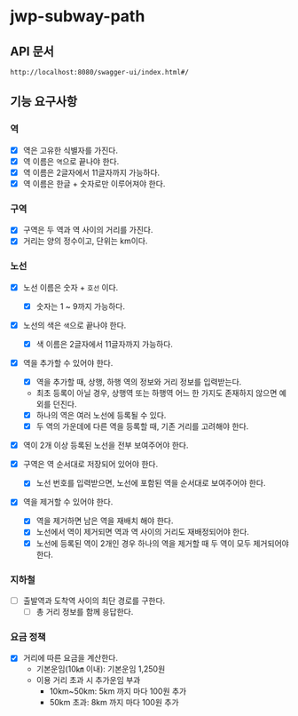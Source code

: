 # jwp-subway-path

## API 문서

```text
http://localhost:8080/swagger-ui/index.html#/
```

## 기능 요구사항

### 역

- [x] 역은 고유한 식별자를 가진다.
- [x] 역 이름은 `역`으로 끝나야 한다.
- [x] 역 이름은 2글자에서 11글자까지 가능하다.
- [x] 역 이름은 한글 + 숫자로만 이루어져야 한다.

### 구역

- [x] 구역은 두 역과 역 사이의 거리를 가진다.
- [x] 거리는 양의 정수이고, 단위는 km이다.

### 노선

- [x] 노선 이름은 숫자 + `호선` 이다.
    - [x] 숫자는 1 ~ 9까지 가능하다.

- [x] 노선의 색은 `색`으로 끝나야 한다.
    - [x] 색 이름은 2글자에서 11글자까지 가능하다.

- [x] 역을 추가할 수 있어야 한다.
    -[x] 역을 추가할 때, 상행, 하행 역의 정보와 거리 정보를 입력받는다.
    - 최초 등록이 아닐 경우, 상행역 또는 하행역 어느 한 가지도 존재하지 않으면 예외를 던진다.
    -[x] 하나의 역은 여러 노선에 등록될 수 있다.
    -[x] 두 역의 가운데에 다른 역을 등록할 때, 기존 거리를 고려해야 한다.

- [x] 역이 2개 이상 등록된 노선을 전부 보여주어야 한다.

- [x] 구역은 역 순서대로 저장되어 있어야 한다.
    - [x] 노선 번호를 입력받으면, 노선에 포함된 역을 순서대로 보여주어야 한다.

- [x] 역을 제거할 수 있어야 한다.
    -[x] 역을 제거하면 남은 역을 재배치 해야 한다.
    -[x] 노선에서 역이 제거되면 역과 역 사이의 거리도 재배정되어야 한다.
    -[x] 노선에 등록된 역이 2개인 경우 하나의 역을 제거할 때 두 역이 모두 제거되어야 한다.

### 지하철

- [ ] 출발역과 도착역 사이의 최단 경로를 구한다.
    - [ ] 총 거리 정보를 함께 응답한다.

### 요금 정책

- [x] 거리에 따른 요금을 계산한다.
    - 기본운임(10㎞ 이내): 기본운임 1,250원
    - 이용 거리 초과 시 추가운임 부과
        - 10km~50km: 5km 까지 마다 100원 추가
        - 50km 초과: 8km 까지 마다 100원 추가
